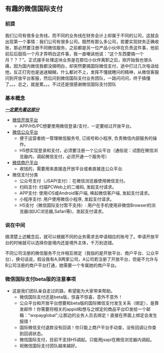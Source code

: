 ## 有趣的微信国际支付

### 前提

我们公司有很多业务线，而不同的业务线在财务会计上却属于不同的公司，这就会出现第一个事情：我们公司有很多公司。既然有那么多公司，若要实现财务正确收账，那必然要注册不同微信服务，之前都是另一位产品小伙伴在负责这件事，他前前后后鼓捣一个月才弄明白这件事，我一直嘲讽他说：“这个东西要搞一个月？？？”。正式接手处理这块业务是在那位小伙伴离职之后，刚开始我也很头痛，因为国内微信我都没搞明白，却突然要搞国际微信支付，途中打过几次电话给他，反正打完也是迷迷糊糊，什么都对不上，发挥不懂就瞎问的精神，从微信客服问到开放平台客服，然后问到微信国际支付业务团队，一路问问问，终于搞懂了。。。总之，就是累。。。不过还是很感谢微信国际支付团队

### 基本概念

***<u>一定要先看这部分</u>***

* [微信开放平台](https://open.weixin.qq.com/)
  * APP/H5/PC想要使用微信登录/支付，一定要经过开放平台。
* [微信公众平台](https://mp.weixin.qq.com/)
  * 便于运营者统一管理微信服务号, 订阅号和小程序, 负责微信内部服务的操作。
  * H5想实现登录和支付，必须要注册一个公众平台（通俗说：试图在微信浏览器内，调起微信支付，必须开通一个服务号）
* [微信商户平台](https://pay.weixin.qq.com/)
  * 收钱的，需要用来直接连开放平台或者直接连公众平台.
* 微信支付分类
  * 公众号支付（JSAPI支付）：在微信浏览器使用微信支付。
  * 扫码支付: 扫描PCWeb上的二维码, 发起支付请求。
  * APP支付: 使用iOS或Android客户端, 唤起微信客户端, 发起支付请求。
  * 小程序支付: 用户使用微信小程序, 发起支付请求。
  * H5支付（微信国际支付暂不支持）: 用户在手机使用非微信Browser的浏览器(如UC浏览器,Safari等)，发起支付请求。

### 说在中间

搞清楚上述概念后，就可以根据不同的业务需求去申请相应的账号了。申请开放平台的时候就可以选择你是境内还是境外主体，千万别选错。

不同公司注册的微信服务不允许相互绑定（我指的是开放平台、商户平台、公众平台），换句话说，假设我有A,B两家公司，A公司若注册了开放平台，但是不允许与B公司注册的商户平台打通，她需要一个专属她的商户平台。

### 微信国际支付beta版的注意事项

* 这是我们团队亲自走过的路，希望能为大家带来帮助。
  * 微信国际支付还是beta版，惊喜不惊喜，意外不意外！
  * 公众平台和开放平台想要和beta版的国际微信支付发生关系（绑定），是靠发邮件！你需要将相关的appid和想与之绑定的商品平台ID发给一个邮箱："wxpayglobal";让那边的业务人员去绑定！直接在界面上绑定会发生报错！
  * 国际微信支付退款没有回调！你只能上商户平台手动查，没有回调让你查到回调状态。
  * 微信国际支付，目前不支持H5调起。只能用jsapi在微信浏览器内调起。
  * 祝微信国际支付团队越来越好。


